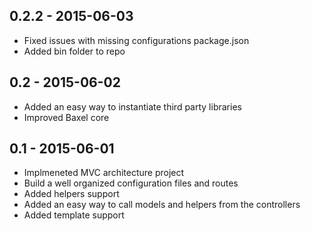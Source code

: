 0.2.2 - 2015-06-03
---

- Fixed issues with missing configurations package.json
- Added bin folder to repo

0.2 - 2015-06-02
---

- Added an easy way to instantiate third party libraries
- Improved Baxel core

0.1 - 2015-06-01
---

- Implmeneted MVC architecture project
- Build a well organized configuration files and routes
- Added helpers support
- Added an easy way to call models and helpers from the controllers
- Added template support